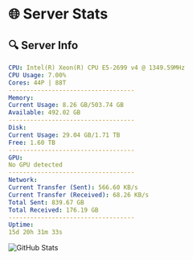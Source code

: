 # 🌐 Server Stats
## 🔍 Server Info
```yaml
CPU: Intel(R) Xeon(R) CPU E5-2699 v4 @ 1349.59MHz
CPU Usage: 7.00%
Cores: 44P | 88T
-----------------------------------
Memory:
Current Usage: 8.26 GB/503.74 GB
Available: 492.02 GB
-----------------------------------
Disk:
Current Usage: 29.04 GB/1.71 TB
Free: 1.60 TB
-----------------------------------
GPU:
No GPU detected
-----------------------------------
Network:
Current Transfer (Sent): 566.60 KB/s
Current Transfer (Received): 68.26 KB/s
Total Sent: 839.67 GB
Total Received: 176.19 GB
-----------------------------------
Uptime:
15d 20h 31m 33s
```
![GitHub Stats](https://img.shields.io/badge/Updated-2025-05-05_13:40:21-blue)